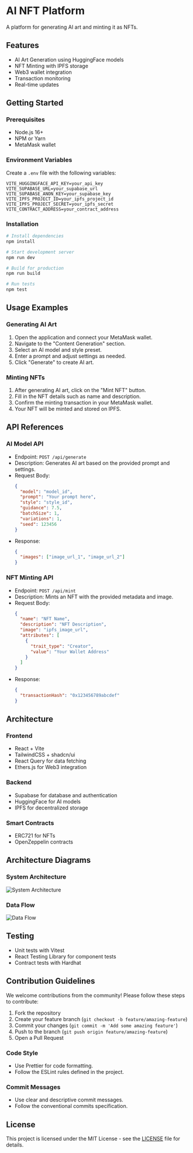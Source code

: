 # AI NFT Platform

A platform for generating AI art and minting it as NFTs.

## Features

- AI Art Generation using HuggingFace models
- NFT Minting with IPFS storage
- Web3 wallet integration
- Transaction monitoring
- Real-time updates

## Getting Started

### Prerequisites

- Node.js 16+
- NPM or Yarn
- MetaMask wallet

### Environment Variables

Create a `.env` file with the following variables:

```env
VITE_HUGGINGFACE_API_KEY=your_api_key
VITE_SUPABASE_URL=your_supabase_url
VITE_SUPABASE_ANON_KEY=your_supabase_key
VITE_IPFS_PROJECT_ID=your_ipfs_project_id
VITE_IPFS_PROJECT_SECRET=your_ipfs_secret
VITE_CONTRACT_ADDRESS=your_contract_address
```

### Installation

```bash
# Install dependencies
npm install

# Start development server
npm run dev

# Build for production
npm run build

# Run tests
npm test
```

## Usage Examples

### Generating AI Art

1. Open the application and connect your MetaMask wallet.
2. Navigate to the "Content Generation" section.
3. Select an AI model and style preset.
4. Enter a prompt and adjust settings as needed.
5. Click "Generate" to create AI art.

### Minting NFTs

1. After generating AI art, click on the "Mint NFT" button.
2. Fill in the NFT details such as name and description.
3. Confirm the minting transaction in your MetaMask wallet.
4. Your NFT will be minted and stored on IPFS.

## API References

### AI Model API

- Endpoint: `POST /api/generate`
- Description: Generates AI art based on the provided prompt and settings.
- Request Body:
  ```json
  {
    "model": "model_id",
    "prompt": "Your prompt here",
    "style": "style_id",
    "guidance": 7.5,
    "batchSize": 1,
    "variations": 1,
    "seed": 123456
  }
  ```
- Response:
  ```json
  {
    "images": ["image_url_1", "image_url_2"]
  }
  ```

### NFT Minting API

- Endpoint: `POST /api/mint`
- Description: Mints an NFT with the provided metadata and image.
- Request Body:
  ```json
  {
    "name": "NFT Name",
    "description": "NFT Description",
    "image": "ipfs_image_url",
    "attributes": [
      {
        "trait_type": "Creator",
        "value": "Your Wallet Address"
      }
    ]
  }
  ```
- Response:
  ```json
  {
    "transactionHash": "0x123456789abcdef"
  }
  ```

## Architecture

### Frontend

- React + Vite
- TailwindCSS + shadcn/ui
- React Query for data fetching
- Ethers.js for Web3 integration

### Backend

- Supabase for database and authentication
- HuggingFace for AI models
- IPFS for decentralized storage

### Smart Contracts

- ERC721 for NFTs
- OpenZeppelin contracts

## Architecture Diagrams

### System Architecture

![System Architecture](docs/architecture/system_architecture.png)

### Data Flow

![Data Flow](docs/architecture/data_flow.png)

## Testing

- Unit tests with Vitest
- React Testing Library for component tests
- Contract tests with Hardhat

## Contribution Guidelines

We welcome contributions from the community! Please follow these steps to contribute:

1. Fork the repository
2. Create your feature branch (`git checkout -b feature/amazing-feature`)
3. Commit your changes (`git commit -m 'Add some amazing feature'`)
4. Push to the branch (`git push origin feature/amazing-feature`)
5. Open a Pull Request

### Code Style

- Use Prettier for code formatting.
- Follow the ESLint rules defined in the project.

### Commit Messages

- Use clear and descriptive commit messages.
- Follow the conventional commits specification.

## License

This project is licensed under the MIT License - see the [LICENSE](LICENSE) file for details.
